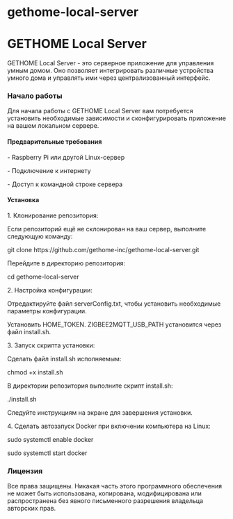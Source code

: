 # gethome-local-server
<h1>GETHOME Local Server</h1>
<p>GETHOME Local Server - это серверное приложение для управления умным домом. Оно позволяет интегрировать различные устройства умного дома и управлять ими через централизованный интерфейс.</p>

<h3>Начало работы</h3>
<p>Для начала работы с GETHOME Local Server вам потребуется установить необходимые зависимости и сконфигурировать приложение на вашем локальном сервере.</p>

<h4>Предварительные требования</h4>
<p> - Raspberry Pi или другой Linux-сервер</p>
<p> - Подключение к интернету</p>
<p> - Доступ к командной строке сервера</p>

<h4>Установка</h4>
<p>1. Клонирование репозитория:</p>
<p>Если репозиторий ещё не склонирован на ваш сервер, выполните следующую команду:</p>
<p>git clone https://github.com/gethome-inc/gethome-local-server.git</p>
<p>Перейдите в директорию репозитория:</p>
<p>cd gethome-local-server</p>

<p>2. Настройка конфигурации:</p>
<p>Отредактируйте файл serverConfig.txt, чтобы установить необходимые параметры конфигурации.</p>
<p>Установить HOME_TOKEN. ZIGBEE2MQTT_USB_PATH установится через файл install.sh.</p>

<p>3. Запуск скрипта установки:</p>
<p>Сделать файл install.sh исполняемым:</p>
<p>chmod +x install.sh</p>
<p>В директории репозитория выполните скрипт install.sh:</p>
<p>./install.sh</p>
<p>Следуйте инструкциям на экране для завершения установки.</p>

<p>4. Сделать автозапуск Docker при включении компьютера на Linux:</p>
<p>sudo systemctl enable docker</p>
<p>sudo systemctl start docker</p>

<h3>Лицензия</h3>
<p>Все права защищены. Никакая часть этого программного обеспечения не может быть использована, копирована, модифицирована или распространена без явного письменного разрешения владельца авторских прав.</p>
